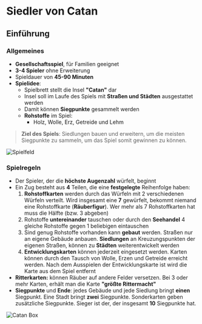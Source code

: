 # Siedler von Catan 
## Einführung
### Allgemeines
- **Gesellschaftsspiel**, für Familien geeignet
- **3-4 Spieler** ohne Erweiterung
- Spieldauer von **45-90 Minuten**
- **Spielidee**:
	- Spielbrett stellt die Insel **"Catan"** dar
	- Insel soll im Laufe des Spiels mit **Straßen und Städten** ausgestattet werden
	- Damit können **Siegpunkte** gesammelt werden
	- **Rohstoffe** im Spiel:
		- Holz, Wolle, Erz, Getreide und Lehm

> **Ziel des Spiels**: Siedlungen bauen und erweitern, um die meisten Siegpunkte zu sammeln, um das Spiel somit gewinnen zu können.

![Spielfeld](https://www.catan.de/sites/default/files/2021-06/CATAN_3D_board.jpg)
### Spielregeln
- Der Spieler, der die **höchste Augenzahl** würfelt, beginnt
- Ein Zug besteht aus **4** Teilen, die eine **festgelegte** Reihenfolge haben:
	1. **Rohstoffkarten** werden durch das Würfeln mit 2 verschiedenen Würfeln verteilt. Wird insgesamt eine **7** gewürfelt, bekommt niemand eine Rohstoffkarte (**Räuberfigur**). Wer mehr als 7 Rohstoffkarten hat muss die Hälfte (bzw. 3 abgeben)
	1. Rohstoffe **untereinander** tauschen oder durch den **Seehandel** 4 gleiche Rohstoffe gegen 1 beliebigen eintauschen
	1. Sind genug Rohstoffe vorhanden kann **gebaut** werden. Straßen nur an eigene Gebäude anbauen. **Siedlungen** an Kreuzungspunkten der eigenen Straßen, können zu **Städten** weiterentwickelt werden
	1. **Entwicklungskarten** können jederzeit eingesetzt werden. Karten können durch den Tausch von Wolle, Erzen und Getreide erreicht werden. Nach dem Ausspielen der Entwicklungskarte ist wird die Karte aus dem Spiel entfernt
- **Ritterkarten:** können Räuber auf andere Felder versetzen. Bei 3 oder mehr Karten, erhält man die Karte **"größte Rittermacht"**
- **Siegpunkte** und **Ende**:  jedes Gebäude und jede Siedlung bringt **einen** Siegpunkt. Eine Stadt bringt **zwei** Siegpunkte. Sonderkarten geben zusätzliche Siegpunkte. Sieger ist der, der insgesamt **10** Siegpunkte hat.

![Catan Box](https://spielzeug24.ch/media/image/16/ea/44/spiel_die_siedler_von_catan_200x200@2x.jpg)
